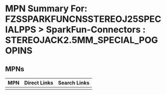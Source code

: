 



# MPN Summary For: FZSSPARKFUNCNSSTEREOJ25SPECIALPPS > SparkFun-Connectors : STEREOJACK2.5MM_SPECIAL_POGOPINS

## MPNs
  

|MPN|Direct Links|Search Links|
| :--- | :--- | :--- |
||||
